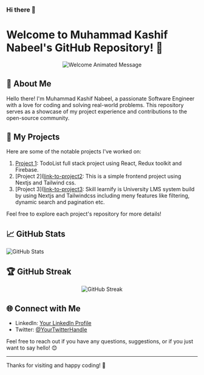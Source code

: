 ### Hi there 👋

<!--
**Kashif-CS6/Kashif-CS6** is a ✨ _special_ ✨ repository because its `README.md` (this file) appears on your GitHub profile.

Here are some ideas to get you started:

- 🔭 I’m currently working on ...
- 🌱 I’m currently learning ...
- 👯 I’m looking to collaborate on ...
- 🤔 I’m looking for help with ...
- 💬 Ask me about ...
- 📫 How to reach me: ...
- 😄 Pronouns: ...
- ⚡ Fun fact: ...
-->
# Welcome to Muhammad Kashif Nabeel's GitHub Repository! 🚀

<div align="center">
  <img src="https://github.com/Kashif-CS6/Kashif-CS6/raw/main/assets/welcome.gif" alt="Welcome Animated Message">
</div>

## 🌟 About Me

Hello there! I'm Muhammad Kashif Nabeel, a passionate Software Engineer with a love for coding and solving real-world problems. This repository serves as a showcase of my project experience and contributions to the open-source community.

## 🚀 My Projects

Here are some of the notable projects I've worked on:

1. [Project 1]( https://todo-full-stack-application-mu.vercel.app/): TodoList full stack project using React, Redux toolkit and Firebase.
2. [Project 2]([link-to-project2](https://remember-well-website.vercel.app/): This is a simple frontend project using Nextjs and Tailwind css.
3. [Project 3]([link-to-project3](https://university-lms-beige.vercel.app/): Skill learnify is University LMS system build by using Nextjs and Tailwindcss including meny features like filtering, dynamic search and pagination etc.

Feel free to explore each project's repository for more details!

## 📈 GitHub Stats

![GitHub Stats](https://github-readme-stats.vercel.app/api?username=YourUsername&show_icons=true&theme=radical)

## 🏆 GitHub Streak

<p align="center">
  <img src="https://github-readme-streak-stats.herokuapp.com/?user=YourUsername&theme=radical" alt="GitHub Streak">
</p>

## 🌐 Connect with Me

- LinkedIn: [Your LinkedIn Profile](https://www.linkedin.com/in/muhammad-kashif-nabeel-339b12298/)
- Twitter: [@YourTwitterHandle](https://twitter.com/iamKashifNabeel)

Feel free to reach out if you have any questions, suggestions, or if you just want to say hello! 😊

---

Thanks for visiting and happy coding! 🚀

